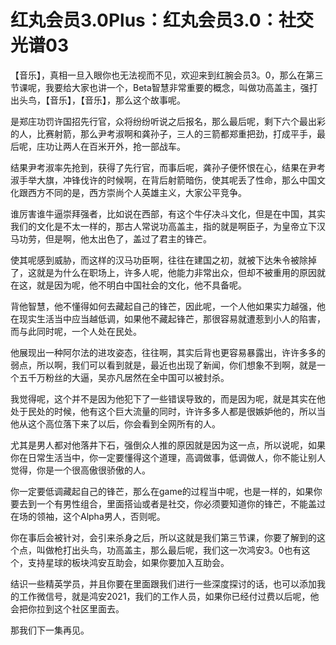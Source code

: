 # 红丸会员3.0Plus：红丸会员3.0：社交光谱03

【音乐】，真相一旦入眼你也无法视而不见，欢迎来到红腕会员3。0，那么在第三节课呢，我要给大家也讲一个，Beta智慧非常重要的概念，叫做功高盖主，强打出头鸟，【音乐】，【音乐】，那么这个故事呢。

是郑庄功罚许国招先行官，众将纷纷听说之后报名，那么最后呢，剩下六个最出彩的人，比赛射箭，那么尹考淑啊和龚孙子，三人的三箭都郑重把劲，打成平手，最后呢，庄功让两人在百米开外，抢一部战车。

结果尹考淑率先抢到，获得了先行官，而事后呢，龚孙子便怀恨在心，结果在尹考淑手举大旗，冲锋伐许的时候啊，在背后射箭暗伤，使其呢丢了性命，那么中国文化跟西方不同的是，西方崇尚个人英雄主义，大家公平竞争。

谁厉害谁牛逼崇拜强者，比如说在西部，有这个牛仔决斗文化，但是在中国，其实我们的文化是不太一样的，那古人常说功高盖主，指的就是啊臣子，为皇帝立下汉马功劳，但是啊，他太出色了，盖过了君主的锋芒。

使其呢感到威胁，而这样的汉马功臣啊，往往在建国之初，就被下达朱令被除掉了，这就是为什么在职场上，许多人呢，他能力非常出众，但却不被重用的原因就在这，就是因为呢，他不明白中国社会的文化，他不具备呢。

背他智慧，他不懂得如何去藏起自己的锋芒，因此呢，一个人他如果实力越强，他在现实生活当中应当越低调，如果他不藏起锋芒，那很容易就遭惹到小人的陷害，而与此同时呢，一个人处在民处。

他展现出一种阿尔法的进攻姿态，往往啊，其实后背也更容易暴露出，许许多多的弱点，所以啊，我们可以看到就是，最近也出现了新闻，你们想象不到啊，就是一个五千万粉丝的大逼，吴亦凡居然在全中国可以被封杀。

我觉得呢，这个并不是因为他犯下了一些错误导致的，而是因为呢，就是其实在他处于民处的时候，他有这个巨大流量的同时，许许多多人都是很嫉妒他的，所以当他从这个高位落下来了以后，你会看到全网所有的人。

尤其是男人都对他落井下石，强倒众人推的原因就是因为这一点，所以说呢，如果你在日常生活当中，你一定要懂得这个道理，高调做事，低调做人，你不能让别人觉得，你是一个很高傲很骄傲的人。

你一定要低调藏起自己的锋芒，那么在game的过程当中呢，也是一样的，如果你要去到一个有男性组合，里面搭讪或者是社交，你必须要知道你的锋芒，不能盖过在场的领袖，这个Alpha男人，否则呢。

你在事后会被针对，会引来杀身之后，所以这就是我们第三节课，你要了解到的这个点，叫做枪打出头鸟，功高盖主，那么最后呢，我们这一次鸿安3。0也有这个，支持星球的板块鸿安互助会，如果你要加入互助会。

结识一些精英学员，并且你要在里面跟我们进行一些深度探讨的话，也可以添加我的工作微信号，就是鸿安2021，我们的工作人员，如果你已经付过费以后呢，他会把你拉到这个社区里面去。

那我们下一集再见。